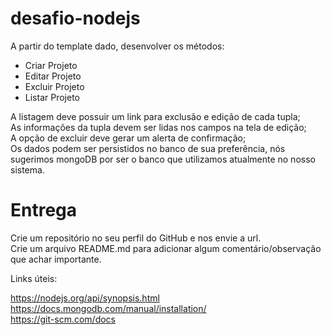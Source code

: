 # desafio-nodejs


A partir do template dado, desenvolver os métodos:

- Criar Projeto
- Editar Projeto
- Excluir Projeto
- Listar Projeto

A listagem deve possuir um link para exclusão e edição de cada tupla; <br/>
As informações da tupla devem ser lidas nos campos na tela de edição; <br/>
A opção de excluir deve gerar um alerta de confirmação; <br/>
Os dados podem ser persistidos no banco de sua preferência, nós sugerimos mongoDB por ser o banco que utilizamos atualmente no nosso sistema. <br/>

# Entrega

Crie um repositório no seu perfil do GitHub e nos envie a url. <br/>
Crie um arquivo README.md para adicionar algum comentário/observação que achar importante.

Links úteis:

https://nodejs.org/api/synopsis.html <br/>
https://docs.mongodb.com/manual/installation/ <br/>
https://git-scm.com/docs
